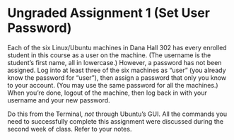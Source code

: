 # Ungraded Assignment 1 (Set User Password)

Each of the six Linux/Ubuntu machines in Dana Hall 302 has every enrolled student in this course as a user on the machine. (The username is the student’s first name, all in lowercase.) However, a password has not been assigned. Log into at least three of the six machines as “user” (you already know the password for “user”), then assign a password that only you know to your account. (You may use the same password for all the machines.) When you’re done, logout of the machine, then log back in with your username and your new password.

Do this from the Terminal, *not* through Ubuntu’s GUI. All the commands you need to successfully complete this assignment were discussed during the second week of class. Refer to your notes.
